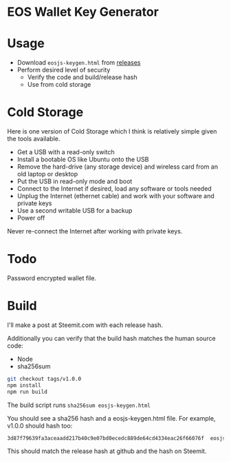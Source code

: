 # EOS Wallet Key Generator

# Usage

* Download `eosjs-keygen.html` from [releases](https://github.com/jcalfee/eosjs-keygen/releases)
* Perform desired level of security
  * Verify the code and build/release hash
  * Use from cold storage

# Cold Storage

Here is one version of Cold Storage which I think is relatively simple given the tools available.

* Get a USB with a read-only switch
* Install a bootable OS like Ubuntu onto the USB
* Remove the hard-drive (any storage device) and wireless card from an old laptop or desktop
* Put the USB in read-only mode and boot
* Connect to the Internet if desired, load any software or tools needed
* Unplug the Internet (ethernet cable) and work with your software and private keys
* Use a second writable USB for a backup
* Power off

Never re-connect the Internet after working with private keys.

# Todo

Password encrypted wallet file.

# Build

I'll make a post at Steemit.com with each release hash.

Additionally you can verify that the build hash matches the human source code:

* Node
* sha256sum

```bash
git checkout tags/v1.0.0
npm install
npm run build
```

The build script runs `sha256sum eosjs-keygen.html`

You should see a sha256 hash and a eosjs-keygen.html file.  For example, v1.0.0 should hash too:

```bash
3d87f79639fa3aceaadd217b40c9e07bd0ecedc889de64cd4334eac26f66076f  eosjs-keygen.html
```

This should match the release hash at github and the hash on Steemit.
